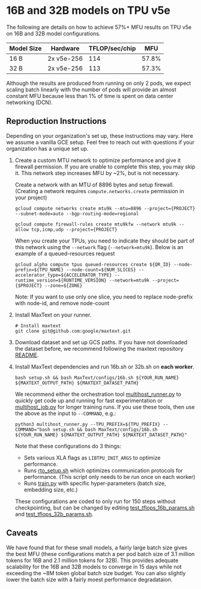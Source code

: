 <!--
 Copyright 2023 Google LLC

 Licensed under the Apache License, Version 2.0 (the "License");
 you may not use this file except in compliance with the License.
 You may obtain a copy of the License at

      https://www.apache.org/licenses/LICENSE-2.0

 Unless required by applicable law or agreed to in writing, software
 distributed under the License is distributed on an "AS IS" BASIS,
 WITHOUT WARRANTIES OR CONDITIONS OF ANY KIND, either express or implied.
 See the License for the specific language governing permissions and
 limitations under the License.
 -->

# 16B and 32B models on TPU v5e
The following are details on how to achieve 57%+ MFU results on TPU v5e on 16B and 32B model configurations. 

| Model Size | Hardware    | TFLOP/sec/chip   |  MFU  |
| ---------- | ----------- | ---------------- | ----- |
| 16 B       | 2x v5e-256  | 114              | 57.8% |
| 32 B       | 2x v5e-256  | 113              | 57.3% |

Although the results are produced from running on only 2 pods, we expect scaling batch linearly with the number of pods will provide an 
almost constant MFU because less than 1% of time is spent on data center networking (DCN). 

## Reproduction Instructions
Depending on your organization's set up, these instructions may vary. Here we assume a vanilla GCE setup. Feel free to reach out with questions 
if your organization has a unique set up.

1. Create a custom MTU network to optimize performance and give it firewall permission. If you are unable to complete this step, you may skip it. This 
network step increases MFU by ~2%, but is not necessary. 
     
     Create a network with an MTU of 8896 bytes and setup firewall. (Creating a network requires `compute.networks.create` permission in your project)
     ```
     gcloud compute networks create mtu9k --mtu=8896 --project={PROJECT} --subnet-mode=auto --bgp-routing-mode=regional
     ```
     ```
     gcloud compute firewall-rules create mtu9kfw --network mtu9k --allow tcp,icmp,udp --project={PROJECT}
     ```
     
     When you create your TPUs, you need to indicate they should be part of this network using the `--network` flag (`--network=mtu9k`). Below is an 
     example of a queued-resources request
     ```
     gcloud alpha compute tpus queued-resources create ${QR_ID} --node-prefix=${TPU_NAME} --node-count=${NUM_SLICES} --accelerator_type=${ACCELERATOR_TYPE} --runtime_version=${RUNTIME_VERSION} --network=mtu9k --project={$PROJECT} --zone=${ZONE}
     ```
     Note: If you want to use only one slice, you need to replace node-prefix with node-id, and remove node-count

2. Install MaxText on your runner.
     ```
     # Install maxtext
     git clone git@github.com:google/maxtext.git
     ```


3. Download dataset and set up GCS paths. If you have not downloaded the dataset before, we recommend following the maxtext 
repository [README](https://github.com/google/maxtext/blob/main/README.md#getting-started-download-dataset-and-configure).


4. Install MaxText dependencies and run 16b.sh or 32b.sh on __each worker__.
     ```
     bash setup.sh && bash MaxText/configs/16b.sh ${YOUR_RUN_NAME} ${MAXTEXT_OUTPUT_PATH} ${MAXTEXT_DATASET_PATH}
     ```

     We recommend either the orchestration tool [multihost_runner.py](https://github.com/google/maxtext/blob/main/README.md#getting-started-quick-experiments-on-multiple-slices) 
     to quickly get code up and running for fast experimentation or 
     [multihost_job.py](https://github.com/google/maxtext/blob/main/README.md#getting-started-production-jobs-on-multiple-slices) for longer training runs. If you use these tools, 
     then use the above as the input to `--COMMAND`, e.g.:
     ```
     python3 multihost_runner.py --TPU_PREFIX=${TPU_PREFIX} --COMMAND="bash setup.sh && bash MaxText/configs/16b.sh ${YOUR_RUN_NAME} ${MAXTEXT_OUTPUT_PATH} ${MAXTEXT_DATASET_PATH}"
     ```



     Note that these configurations do 3 things:
     * Sets various XLA flags as `LIBTPU_INIT_ARGS` to optimize performance.
     * Runs [rto_setup.sh](https://github.com/google/maxtext/blob/main/rto_setup.sh) which optimizes communication protocols for performance. 
     (This script only needs to be run once on each worker)
     * Runs [train.py](https://github.com/google/maxtext/blob/main/MaxText/train.py) with specific hyper-parameters (batch size, embedding size, etc.)

     These configurations are coded to only run for 150 steps without checkpointing, but can be changed by editing 
     [test_tflops_16b_params.sh](https://github.com/google/maxtext/blob/main/end_to_end/test_tflops_16b_params.sh) and 
     [test_tflops_32b_params.sh](https://github.com/google/maxtext/blob/main/end_to_end/test_tflops_32b_params.sh).


## Caveats
We have found that for these small models, a fairly large batch size gives the best MFU (these configurations match a per pod batch size of 
3.1 million tokens for 16B and 2.1 million tokens for 32B). This provides adequate scalability for the 16B and 32B models to converge in 15 days while 
not exceeding the ~8M token global batch size budget. You can also slightly lower the batch size with a fairly moest performance degradataion.